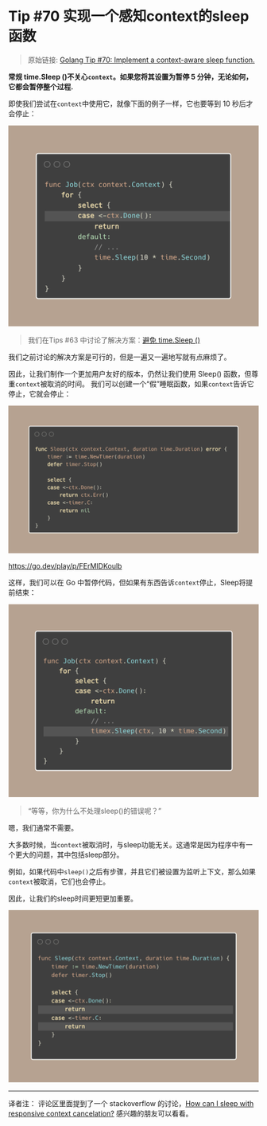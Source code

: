 # Tip #70 实现一个感知context的sleep 函数

> 原始链接: [Golang Tip #70: Implement a context-aware sleep function.](https://twitter.com/func25/status/1776936187137229071)

**常规 time.Sleep ()不关心`context`。如果您将其设置为暂停 5 分钟，无论如何，它都会暂停整个过程.**

即使我们尝试在`context`中使用它，就像下面的例子一样，它也要等到 10 秒后才会停止：

![tips-070-img1](./images/070/tips070-img1.png)

> 我们在Tips #63 中讨论了解决方案：[避免 time.Sleep ()](https://twitter.com/func25/status/1774070336214253734) 

我们之前讨论的解决方案是可行的，但是一遍又一遍地写就有点麻烦了。

因此，让我们制作一个更加用户友好的版本，仍然让我们使用 Sleep() 函数，但尊重`context`被取消的时间。
我们可以创建一个“假”睡眠函数，如果`context`告诉它停止，它就会停止：

![tips070-img3](./images/070/tips070-img2.png)

https://go.dev/play/p/FErMIDKoulb

这样，我们可以在 Go 中暂停代码，但如果有东西告诉`context`停止，Sleep将提前结束：

![](./images/070/tips070-img3.png)

>“等等，你为什么不处理sleep()的错误呢？”

嗯，我们通常不需要。

大多数时候，当`context`被取消时，与sleep功能无关。这通常是因为程序中有一个更大的问题，其中包括sleep部分。

例如，如果代码中`sleep()`之后有步骤，并且它们被设置为监听上下文，那么如果`context`被取消，它们也会停止。

因此，让我们的sleep时间更短更加重要。

![tips070-img1](./images/070/tips070-img4.png)

---

译者注： 评论区里面提到了一个 stackoverflow 的讨论，[How can I sleep with responsive context cancelation?](https://stackoverflow.com/questions/55135239/how-can-i-sleep-with-responsive-context-cancelation/77415571#77415571) 感兴趣的朋友可以看看。
